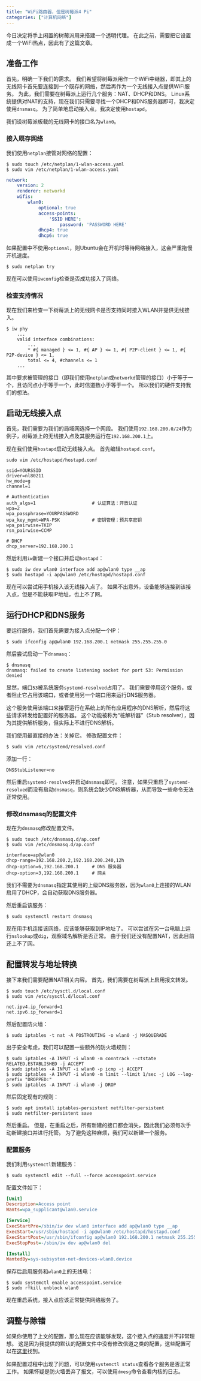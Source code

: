 ```yaml
---
title: "WiFi路由器，但是树莓派4 Pi"
categories: ["计算机网络"]
---
```


今日决定将手上闲置的树莓派用来搭建一个透明代理。
在此之前，需要把它设置成一个WiFi热点，因此有了这篇文章。

## 准备工作

首先，明确一下我们的需求。
我们希望将树莓派用作一个WiFi中继器，即其上的无线网卡首先要连接到一个既存的网络，然后再作为一个无线接入点提供WiFi服务。
为此，我们需要在树莓派上运行几个服务：NAT、DHCP和DNS。
Linux系统提供对NAT的支持，现在我们只需要寻找一个DHCP和DNS服务器即可，我决定使用`dnsmasq`。
为了简单地启动接入点，我决定使用`hostapd`。

我们设树莓派板载的无线网卡的接口名为`wlan0`。

### 接入既存网络

我们使用`netplan`接管对网络的配置：

```shell
$ sudo touch /etc/netplan/1-wlan-access.yaml
$ sudo vim /etc/netplan/1-wlan-access.yaml
```

```yaml
network:
    version: 2
    renderer: networkd
    wifis:
        wlan0:
            optional: true
            access-points:
                'SSID HERE':
                    password: 'PASSWORD HERE'
            dhcp4: true
            dhcp6: true
```

如果配置中不使用`optional`，则Ubuntu会在开机时等待网络接入，这会严重拖慢开机速度。

```shell
$ sudo netplan try
```

现在可以使用`iwconfig`检查是否成功接入了网络。

### 检查支持情况

现在我们来检查一下树莓派上的无线网卡是否支持同时接入WLAN并提供无线接入。

```shell
$ iw phy
    ...
    valid interface combinations:
        ...
        * #{ managed } <= 1, #{ AP } <= 1, #{ P2P-client } <= 1, #{ P2P-device } <= 1,
        total <= 4, #channels <= 1
    ...
```

其中要求被管理的接口（即我们使用`netplan`或`networkd`管理的接口）小于等于一个，且访问点小于等于一个，此时信道数小于等于一个。
所以我们的硬件支持我们的想法。

## 启动无线接入点

首先，我们需要为我们的局域网选择一个网段。
我们使用`192.168.200.0/24`作为例子，树莓派上的无线接入点及其服务运行在`192.168.200.1`上。

现在我们使用`hostapd`启动无线接入点。
首先编辑`hostapd.conf`。

```shell
sudo vim /etc/hostapd/hostapd.conf
```

```
ssid=YOURSSID
driver=nl80211
hw_mode=g
channel=1

# Authentication
auth_algs=1                     # 认证算法：开放认证
wpa=2
wpa_passphrase=YOURPASSWORD
wpa_key_mgmt=WPA-PSK            # 密钥管理：预共享密钥
wpa_pairwise=TKIP
rsn_pairwise=CCMP

# DHCP
dhcp_server=192.168.200.1
```

然后利用`iw`新建一个接口并启动`hostapd`：
```shell
$ sudo iw dev wlan0 interface add ap@wlan0 type __ap
$ sudo hostapd -i ap@wlan0 /etc/hostapd/hostapd.conf
```

现在可以尝试用手机接入该无线接入点了。
如果不出意外，设备能够连接到该接入点，但是不能获取IP地址，也上不了网。

## 运行DHCP和DNS服务

要运行服务，我们首先需要为接入点分配一个IP：
```shell
$ sudo ifconfig ap@wlan0 192.168.200.1 netmask 255.255.255.0
```

然后尝试启动一下`dnsmasq`：
```shell
$ dnsmasq
dnsmasq: failed to create listening socket for port 53: Permission denied
```

显然，端口`53`被系统服务`systemd-resolved`占用了。
我们需要停用这个服务，或者阻止它占用该端口，或者使用另一个端口用来运行DNS服务器。

这个服务使用该端口来接管运行在系统上的所有应用程序的DNS解析，然后将这些请求转发给配置好的服务器。
这个功能被称为“桩解析器”（Stub resolver），因为其提供解析服务，但实际上不进行DNS解析。

我们使用最直接的办法：关掉它。
修改配置文件：
```shell
$ sudo vim /etc/systemd/resolved.conf
```

添加一行：
```
DNSStubListener=no
```

然后重启`systemd-resolved`并启动`dnsmasq`即可。
注意，如果只重启了`systemd-resolved`而没有启动`dnsmasq`，则系统会缺少DNS解析器，从而导致一些命令无法正常使用。

### 修改dnsmasq的配置文件

现在为`dnsmasq`修改配置文件。
```shell
$ sudo touch /etc/dnsmasq.d/ap.conf
$ sudo vim /etc/dnsmasq.d/ap.conf
```

```
interface=ap@wlan0
dhcp-range=192.168.200.2,192.168.200.240,12h
dhcp-option=6,192.168.200.1     # DNS 服务器
dhcp-option=3,192.168.200.1     # 网关
```

我们不需要为`dnsmasq`指定其使用的上级DNS服务器，因为`wlan0`上连接的WLAN启用了DHCP，会自动获取DNS服务器。

然后重启该服务：
```shell
$ sudo systemctl restart dnsmasq
```

现在用手机连接该网络，应该能够获取到IP地址了。
可以尝试在另一台电脑上运行`nslookup`或`dig`，观察域名解析是否正常。
由于我们还没有配置NAT，因此目前还上不了网。

## 配置转发与地址转换

接下来我们需要配置NAT相关内容。
首先，我们需要在树莓派上启用报文转发。

```shell
$ sudo touch /etc/sysctl.d/local.conf
$ sudo vim /etc/sysctl.d/local.conf
```

```
net.ipv4.ip_forward=1
net.ipv6.ip_forward=1
```

然后配置防火墙：
```
$ sudo iptables -t nat -A POSTROUTING -o wlan0 -j MASQUERADE 
```

出于安全考虑，我们可以配置一些额外的防火墙规则：
``` shell
$ sudo iptables -A INPUT -i wlan0 -m conntrack --ctstate RELATED,ESTABLISHED -j ACCEPT
$ sudo iptables -A INPUT -i wlan0 -p icmp -j ACCEPT
$ sudo iptables -A INPUT -i wlan0 -m limit --limit 1/sec -j LOG --log-prefix "DROPPED:"
$ sudo iptables -A INPUT -i wlan0 -j DROP
```

然后固定现有的规则：
```shell
$ sudo apt install iptables-persistent netfilter-persistent
$ sudo netfilter-persistent save
```

然后重启。
但是，在重启之后，所有新建的接口都会消失，因此我们必须每次手动新建接口并进行托管。
为了避免这种麻烦，我们可以新建一个服务。

### 配置服务

我们利用`systemctl`新建服务：
```shell
$ sudo systemctl edit --full --force accesspoint.service
```

配置文件如下：
```ini
[Unit]
Description=Access point
Wants=wpa_supplicant@wlan0.service

[Service]
ExecStartPre=/sbin/iw dev wlan0 interface add ap@wlan0 type __ap
ExecStart=/usr/sbin/hostapd -i ap@wlan0 /etc/hostapd/hostapd.conf
ExecStartPost=/usr/sbin/ifconfig ap@wlan0 192.168.200.1 netmask 255.255.255.0
ExecStopPost=-/sbin/iw dev ap@wlan0 del

[Install]
WantedBy=sys-subsystem-net-devices-wlan0.device
```

保存后启用服务和`wlan0`上的无线电：
```shell
$ sudo systemctl enable accesspoint.service
$ sudo rfkill unblock wlan0
```

现在重启系统，接入点应该正常提供网络服务了。

## 调整与除错

如果你使用了上文的配置，那么现在应该能够发现，这个接入点的速度并不非常理想。
这是因为我提供的默认的配置文件中没有修改信道之类的配置，这些配置可以在[这里](https://w1.fi/cgit/hostap/plain/hostapd/hostapd.conf)找到。

如果配置过程中出现了问题，可以使用`systemctl status`查看各个服务是否正常工作。
如果怀疑是防火墙丢弃了报文，可以使用`dmesg`命令查看内核的日志。
